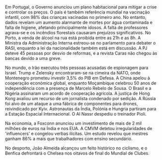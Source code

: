 Em Portugal, o Governo anunciou um plano habitacional para mitigar a crise e controlar os preços. O país é também referência mundial na vacinação infantil, com 98% das crianças vacinadas no primeiro ano. No entanto, dados revelam um aumento alarmante de mortes por água contaminada e falta de higiene, afetando principalmente idosos. A falta de professores agrava-se e os incêndios florestais causaram prejuízos significativos. No Porto, a venda de álcool na rua está proibida entre as 21h e as 8h. A Ministra da Administração Interna estreou-se no parlamento para debater o RASI, enquanto a lei da nacionalidade também está em discussão. A PJ deteve 45 pessoas por desvio de reformas, e a revista Caras não chegou às bancas devido a uma greve.

No mundo, o Irão executou três pessoas acusadas de espionagem para Israel. Trump e Zelensky encontraram-se na cimeira da NATO, onde Montenegro prometeu investir 3,5% do PIB em Defesa. A China apelou à cooperação económica global, enquanto Moçambique celebrou 50 anos de independência com a presença de Marcelo Rebelo de Sousa. O Brasil e a Nigéria assinaram um acordo de cooperação agrícola. A justiça de Hong Kong avaliou um recurso de um jornalista condenado por sedição. A Rússia foi alvo de um ataque a uma fábrica de componentes para drones, reivindicado por Kyiv. Astronautas da Índia, Polónia e Hungria partiram para a Estação Espacial Internacional. O Al Nassr despediu o treinador Pioli.

Na economia, a Foxconn anunciou um investimento de mais de 2 mil milhões de euros na Índia e nos EUA. A CMVM detetou irregularidades de 'influencers' e congelou verbas ilícitas. Um estudo revelou que mestres ganham 86% a mais que trabalhadores com ensino secundário.

No desporto, João Almeida alcançou um feito histórico no ciclismo, e o Benfica defrontará o Chelsea nos oitavos de final do Mundial de Clubes.